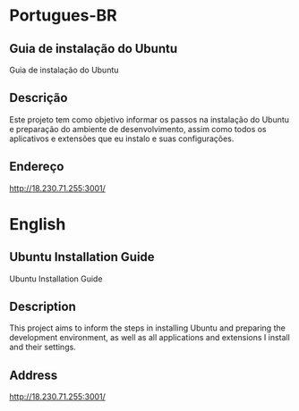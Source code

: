 # Portugues-BR
## Guia de instalação do Ubuntu
Guia de instalação do Ubuntu

## Descrição
Este projeto tem como objetivo informar os passos na instalação do Ubuntu e preparação do ambiente de desenvolvimento, assim como todos os aplicativos e extensões que eu instalo e suas configurações.

## Endereço
http://18.230.71.255:3001/

# English
## Ubuntu Installation Guide
Ubuntu Installation Guide

## Description
This project aims to inform the steps in installing Ubuntu and preparing the development environment, as well as all applications and extensions I install and their settings.

## Address
http://18.230.71.255:3001/
